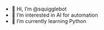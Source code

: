 - 👋 Hi, I’m @squigglebot
- 👀 I’m interested in AI for automation
- 🌱 I’m currently learning Python

<!---
squigglebot/squigglebot is a ✨ special ✨ repository because its `README.md` (this file) appears on your GitHub profile.
You can click the Preview link to take a look at your changes.
--->
